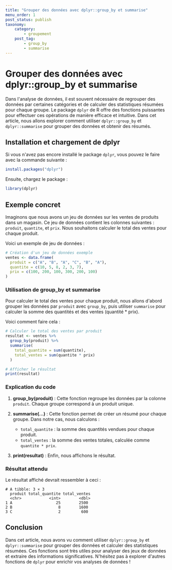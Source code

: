 ```yaml
---
title: "Grouper des données avec dplyr::group_by et summarise"
menu_order: 1
post_status: publish
taxonomy:
    category:
        - groupement
    post_tag:
        - group_by
        - summarise
---
```


# Grouper des données avec dplyr::group_by et summarise

Dans l'analyse de données, il est souvent nécessaire de regrouper des données par certaines catégories et de calculer des statistiques résumées pour chaque groupe. Le package `dplyr` de R offre des fonctions puissantes pour effectuer ces opérations de manière efficace et intuitive. Dans cet article, nous allons explorer comment utiliser `dplyr::group_by` et `dplyr::summarise` pour grouper des données et obtenir des résumés.

## Installation et chargement de dplyr

Si vous n'avez pas encore installé le package `dplyr`, vous pouvez le faire avec la commande suivante :

```R
install.packages("dplyr")
```

Ensuite, chargez le package :

```R
library(dplyr)
```

## Exemple concret

Imaginons que nous avons un jeu de données sur les ventes de produits dans un magasin. Ce jeu de données contient les colonnes suivantes : `produit`, `quantite`, et `prix`. Nous souhaitons calculer le total des ventes pour chaque produit.

Voici un exemple de jeu de données :

```R
# Création d'un jeu de données exemple
ventes <- data.frame(
  produit = c("A", "B", "A", "C", "B", "A"),
  quantite = c(10, 5, 8, 2, 3, 7),
  prix = c(100, 200, 100, 300, 200, 100)
)
```

### Utilisation de group_by et summarise

Pour calculer le total des ventes pour chaque produit, nous allons d'abord grouper les données par `produit` avec `group_by`, puis utiliser `summarise` pour calculer la somme des quantités et des ventes (quantité * prix).

Voici comment faire cela :

```R
# Calculer le total des ventes par produit
resultat <- ventes %>%
  group_by(produit) %>%
  summarise(
    total_quantite = sum(quantite),
    total_ventes = sum(quantite * prix)
  )

# Afficher le résultat
print(resultat)
```

### Explication du code

1. **group_by(produit)** : Cette fonction regroupe les données par la colonne `produit`. Chaque groupe correspond à un produit unique.
  
2. **summarise(...)** : Cette fonction permet de créer un résumé pour chaque groupe. Dans notre cas, nous calculons :
   - `total_quantite` : la somme des quantités vendues pour chaque produit.
   - `total_ventes` : la somme des ventes totales, calculée comme `quantite * prix`.

3. **print(resultat)** : Enfin, nous affichons le résultat.

### Résultat attendu

Le résultat affiché devrait ressembler à ceci :

```
# A tibble: 3 × 3
  produit total_quantite total_ventes
  <chr>            <int>        <dbl>
1 A                   25        2500
2 B                    8        1600
3 C                    2         600
```

## Conclusion

Dans cet article, nous avons vu comment utiliser `dplyr::group_by` et `dplyr::summarise` pour grouper des données et calculer des statistiques résumées. Ces fonctions sont très utiles pour analyser des jeux de données et extraire des informations significatives. N'hésitez pas à explorer d'autres fonctions de `dplyr` pour enrichir vos analyses de données !

